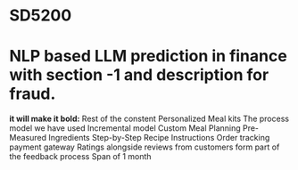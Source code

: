 # SD5200

# NLP based LLM prediction in finance with section -1 and description for fraud.

<b>it will make it bold:</b> Rest of the constent
Personalized Meal kits
The process model we have used Incremental model 
Custom Meal Planning
Pre-Measured Ingredients
Step-by-Step Recipe Instructions
Order tracking
payment gateway
Ratings alongside reviews from customers form part of the feedback process
Span of 1 month 

